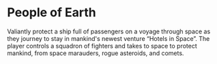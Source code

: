 # People of Earth
Valiantly protect a ship full of passengers on a voyage through space as they journey to stay in mankind's newest venture “Hotels in Space”. The player controls a squadron of fighters and takes to space to protect mankind, from space marauders, rogue asteroids, and comets.
